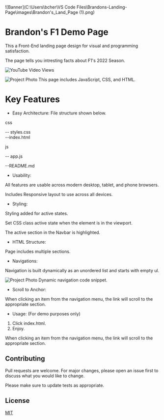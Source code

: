 ![Banner](C:\Users\bcher\VS Code Files\Brandons-Landing-Page\images\Brandon's_Land_Page (1).png) 

# Brandon's F1 Demo Page

This a Front-End landing page design for visual and programming satisfaction.

The page tells you intresting facts about F1's 2022 Season.


![YouTube Video Views](https://img.shields.io/youtube/views/uv_kO4Ztb9g?style=social)

![Project Photo](file:///C:/Users/bcher/VS%20Code%20Files/Brandons-Landing-Page/images/carbon%20(1).jpg)
This page includes JavaScript, CSS, and HTML.

# Key Features

- Easy Architecture: File structure shown below. 

css

-- styles.css  
--index.html

js

-- app.js

--README.md

- Usability:

All features are usable across modern desktop, tablet, and phone browsers.

Includes Responsive layout to use across all devices.

- Styling:

Styling added for active states.

Set CSS class active state when the element is in the viewport.

The active section in the Navbar is highlighted.

- HTML Structure:

Page includes multiple sections.

- Navigations:

Navigation is built dynamically as an unordered list and starts with empty ul.

![Project Photo](file:///C:/Users/bcher/VS%20Code%20Files/Brandons-Landing-Page/images/carbon%20(2).png)
Dynamic navigation code snippet.

- Scroll to Anchor:

When clicking an item from the navigation menu, the link will scroll to the appropriate section.

- Usage: (For demo purposes only)

1. Click index.html.
2. Enjoy.

When clicking an item from the navigation menu, the link will scroll to the appropriate section.

## Contributing

Pull requests are welcome. For major changes, please open an issue first to discuss what you would like to change.

Please make sure to update tests as appropriate.

## License

[MIT](https://choosealicense.com/licenses/mit/)
